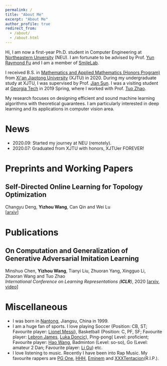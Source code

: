 ```yaml
---
permalink: /
title: "About Me"
excerpt: "About Me"
author_profile: true
redirect_from: 
  - /about/
  - /about.html
---
```

Hi, I am now a first-year Ph.D. student in Computer Engineering at [Northeastern Unversity](https://www.northeastern.edu/) (NEU). I am fortunate to be advised by Prof. [Yun Raymond Fu](http://www1.ece.neu.edu/~yunfu/) and I am a member of [SmileLab](https://web.northeastern.edu/smilelab/). 

I received  B.S. in [Mathematics and Applied Mathematics (Honors Program)](http://bjb.xjtu.edu.cn/info/1071/2192.htm) from [Xi'an Jiaotong University](http://en.xjtu.edu.cn/index.htm) (XJTU) in 2020. During my undergraduate study at XJTU, I was supervised by Prof. [Jian Sun](http://gr.xjtu.edu.cn/web/jiansun). I was a visiting student at [Georgia Tech](https://www.gatech.edu/) in 2019 Spring, where I worked with Prof. [Tuo Zhao](https://www2.isye.gatech.edu/~tzhao80/). 

My research focuses on designing efficient and sound machine learning algorithms with theoretical guarantees. I am particularly interested in deep learning and its applications in computer vision area. 

# News
* 2020.09: Started my journey at NEU (remotely).
* 2020.07: Graduated from XJTU with honors, XJTUer FOREVER!

# Preprints and Working Papers
## Self-Directed Online Learning for Topology Optimization   
Changyu Deng, **Yizhou Wang**, Can Qin and Wei Lu    
[[arxiv](https://arxiv.org/pdf/2002.01927.pdf)]

# Publications
## On Computation and Generalization of Generative Adversarial Imitation Learning  
Minshuo Chen, **Yizhou Wang**, Tianyi Liu, Zhuoran Yang, Xingguo Li, Zhaoran Wang and Tuo Zhao  
*International Conference on Learning Representations (**ICLR**)*, 2020 [[arxiv](https://arxiv.org/abs/2001.02792), [video](https://iclr.cc/virtual_2020/poster_BJl-5pNKDB.html)] 

# Miscellaneous
* I was born in [Nantong](https://en.wikipedia.org/wiki/Nantong), Jiangsu, China in 1999.  
* I am a huge fan of sports. I love playing Soccer (Position: CB, ST; Favourite player: [Lionel Messi](https://en.wikipedia.org/wiki/Lionel_Messi)), Basketball (Position: C, PF, SF; Favourite player: [Lebron James](https://en.wikipedia.org/wiki/LeBron_James), [Luka Doncic](https://en.wikipedia.org/wiki/Luka_Don%C4%8Di%C4%87)), Ping-pong( Level: proficient; Favourite player: [Hao Wang](https://en.wikipedia.org/wiki/Wang_Hao_(table_tennis,_born_1983)), Badminton (Level: so-so), Go (Level: amateur 2 Dan; Favourite player: [Li Gu](https://en.wikipedia.org/wiki/Gu_Li_(Go_player))) etc.   
* I love listening to music. Recently I have been into Rap Music. My favourite rappers are [PG One](https://zh.wikipedia.org/wiki/PG_One), [HHH](https://baike.baidu.com/item/%E7%BA%A2%E8%8A%B1%E4%BC%9A/6708707), [Eminem](https://www.eminem.com/) and [XXXTentacion](https://en.wikipedia.org/wiki/XXXTentacion)(R.I.P.).





